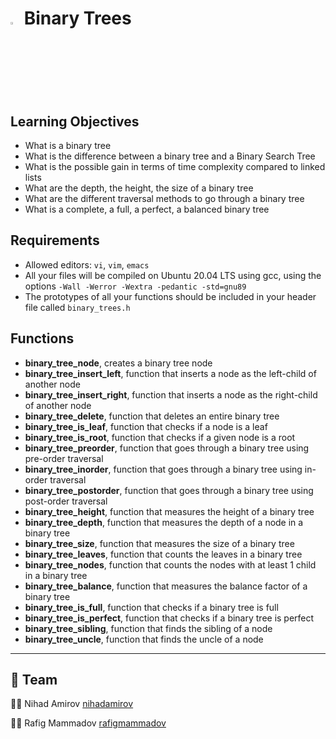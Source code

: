 # <a> <img src="https://upload.wikimedia.org/wikipedia/commons/thumb/1/18/C_Programming_Language.svg/1200px-C_Programming_Language.svg.png" width=3% heigth=3% ></img></a>  Binary Trees


## Learning Objectives
- What is a binary tree
- What is the difference between a binary tree and a Binary Search Tree
- What is the possible gain in terms of time complexity compared to linked lists
- What are the depth, the height, the size of a binary tree
- What are the different traversal methods to go through a binary tree
- What is a complete, a full, a perfect, a balanced binary tree
## Requirements
- Allowed editors: `vi`, `vim`, `emacs`
- All your files will be compiled on Ubuntu 20.04 LTS using gcc, using the options `-Wall -Werror -Wextra -pedantic -std=gnu89`
- The prototypes of all your functions should be included in your header file called `binary_trees.h`
## Functions
- **binary_tree_node**, creates a binary tree node
- **binary_tree_insert_left**, function that inserts a node as the left-child of another node
- **binary_tree_insert_right**, function that inserts a node as the right-child of another node
- **binary_tree_delete**, function that deletes an entire binary tree
- **binary_tree_is_leaf**, function that checks if a node is a leaf
- **binary_tree_is_root**, function that checks if a given node is a root
- **binary_tree_preorder**,  function that goes through a binary tree using pre-order traversal
- **binary_tree_inorder**,  function that goes through a binary tree using in-order traversal
- **binary_tree_postorder**, function that goes through a binary tree using post-order traversal
- **binary_tree_height**,  function that measures the height of a binary tree
- **binary_tree_depth**, function that measures the depth of a node in a binary tree
- **binary_tree_size**, function that measures the size of a binary tree
- **binary_tree_leaves**, function that counts the leaves in a binary tree
- **binary_tree_nodes**,  function that counts the nodes with at least 1 child in a binary tree
- **binary_tree_balance**, function that measures the balance factor of a binary tree
- **binary_tree_is_full**, function that checks if a binary tree is full
- **binary_tree_is_perfect**, function that checks if a binary tree is perfect
- **binary_tree_sibling**, function that finds the sibling of a node
- **binary_tree_uncle**, function that finds the uncle of a node

---

## 👥 Team
👨‍💻 Nihad Amirov [nihadamirov](https://github.com/nihadamirov)

👨‍💻 Rafig Mammadov  [rafigmammadov](https://github.com/rafigmammadov)